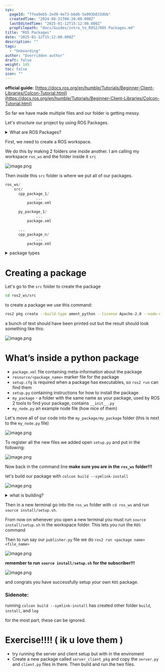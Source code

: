 ```yaml
---
sys:
  pageId: "7fea9eb5-2ed9-4e73-b6d6-5e093b833dbb"
  createdTime: "2024-08-21T00:28:00.000Z"
  lastEditedTime: "2025-01-12T15:12:00.000Z"
  propFilepath: "docs/Guides/intro_to_ROS2/ROS Packages.md"
title: "ROS Packages"
date: "2025-01-12T15:12:00.000Z"
description: ""
tags:
  - "Onboarding"
author: "Overridden author"
draft: false
weight: 145
toc: false
icon: ""
---
```


**official guide:** [https://docs.ros.org/en/humble/Tutorials/Beginner-Client-Libraries/Colcon-Tutorial.html](https://docs.ros.org/en/humble/Tutorials/Beginner-Client-Libraries/Colcon-Tutorial.html)

So far we have made multiple files and our folder is getting messy.

Let's structure our project by using ROS Packages.

<details>

<summary>What are ROS Packages?</summary>

ROS Packages are, as the name implies, packages of code that are highly sharable between ROS developers.

They consist of a folder, `package.xml` file, and source code

```python
      cpp_package_1/
		      ... imagine much code files here ..
          package.xml
```

</details>

First, we need to create a ROS workspace.

We do this by making 2 folders one inside another. I am calling my workspace `ros_ws` and the folder inside it `src`

![image.png](https://prod-files-secure.s3.us-west-2.amazonaws.com/d518164a-d88e-44d1-a4ee-3adb3bd8bce0/70706947-fd18-4537-a67b-e12946812d31/image.png?X-Amz-Algorithm=AWS4-HMAC-SHA256&X-Amz-Content-Sha256=UNSIGNED-PAYLOAD&X-Amz-Credential=ASIAZI2LB4662EMNUDSC%2F20250227%2Fus-west-2%2Fs3%2Faws4_request&X-Amz-Date=20250227T061144Z&X-Amz-Expires=3600&X-Amz-Security-Token=IQoJb3JpZ2luX2VjEDYaCXVzLXdlc3QtMiJGMEQCIGysbSS742A535GQztwlxTNsOX%2FSyUxYrJRTyHhZHXjMAiBfwiJAk7oMBcnp9KYdmVKHWL2kJ1CWejdb3pxFP%2Fom9Sr%2FAwhvEAAaDDYzNzQyMzE4MzgwNSIMF63pKk17%2BUxnun7aKtwD%2B%2FilUkjAm5yJJzIY%2BaifRUoCx8UeTEnmrfRCJw%2F8mcY93LwarMYzbpfFwy4zFSCXx3SRto%2FpA%2F1vVOGDkZpUeAK4v1hzsnvN2iFLFjZkwlNZ38BCwvjONPkURBuXF1p4i4vmYXVmSS9WkUmLAUIjPNDJydq5pvFO6x0%2FpKq8Sjy9PNv7kwAnnRMZIouA2E7pLTFGntl55YJPNnhCIgMRinxrbk%2FFcUPbCH5%2F11DOFZXEvECU2FmviYk248HJDjVsxgUqt5DhEzUK%2F73RSKGjK5gw%2FlpScsyz8NInGhnSLUnNE04S%2FYw7uHCwNDhf783bGkGXS376UDW1xnuf4MvVuTsR81wzk9i6IE%2FEqYBWvRWIFJUEmraNpctaqX%2FJx2LTLjf52Fo9oFrcRqEriwCOsiQYQH9BWWyes2tcYW%2BzJjIg1yLnx8UZUNY41Ebtka6bxCxg2wsmDLYTzEfRmusD6om%2Bonq8ESO%2B3zR4AQQBWkUq2THzN141Zkqd7HEOJnOAE8Cm%2F6XRBnFM0VXZ5V5t0w49GorHRhlo2vJl9ZQJA4XhTbbViFeDJXE84VAM4KGynDGlQh8YckybrBl%2FcGdLE25Ze4Qj8RpyhNVK7XGc72wSEUXxjmUgg23qQ9Ewk%2B7%2FvQY6pgHwZAUxcrXO%2BHpvA8SI6QEIcp66KfLjLZMZ%2Fum%2BNM8gmL3I10wszAnHOPPKqJ6Na6%2F9jXB2Wa2zfzycX04VGgTU3gVhROUh3z%2Buvz%2F%2BelVGBpNIQTbELctQ%2FAqW9a%2FaMA2wFA7%2BLl9aq0k2tvXmkWIR%2BrXRul%2F1QcqGk2Hjlfle8yGChBZeqChCrBYrAyggpISI2uIrLrz%2Fry8k0QaMBT39j8BQV8wQ&X-Amz-Signature=6c81c1a910648e4603f08f53940899df4e8237cc5f2f2690081a6f25fcb1ac14&X-Amz-SignedHeaders=host&x-id=GetObject)

Then inside this `src` folder is where we put all of our packages.

```python
ros_ws/
    src/
      cpp_package_1/
		      ...
          package.xml

      py_package_1/
		      ...
          package.xml

      ...
      cpp_package_n/
		      ...
          package.xml

```

<details>

<summary>package types</summary>

packages can be either `C++` or python.

the intern file structure is different for each but for this guide we will stick to creating python packages

</details>

# Creating a package

Let's go to the `src` folder to create the package

```bash
cd ros2_ws/src
```

to create a package we use this command:

```bash
ros2 pkg create --build-type ament_python --license Apache-2.0 --node-name my_node my_package
```

a bunch of text should have been printed out but the result should look something like this:

![image.png](https://prod-files-secure.s3.us-west-2.amazonaws.com/d518164a-d88e-44d1-a4ee-3adb3bd8bce0/e6cf1e3f-8512-4a3e-b131-079f800bf3e8/image.png?X-Amz-Algorithm=AWS4-HMAC-SHA256&X-Amz-Content-Sha256=UNSIGNED-PAYLOAD&X-Amz-Credential=ASIAZI2LB4662EMNUDSC%2F20250227%2Fus-west-2%2Fs3%2Faws4_request&X-Amz-Date=20250227T061144Z&X-Amz-Expires=3600&X-Amz-Security-Token=IQoJb3JpZ2luX2VjEDYaCXVzLXdlc3QtMiJGMEQCIGysbSS742A535GQztwlxTNsOX%2FSyUxYrJRTyHhZHXjMAiBfwiJAk7oMBcnp9KYdmVKHWL2kJ1CWejdb3pxFP%2Fom9Sr%2FAwhvEAAaDDYzNzQyMzE4MzgwNSIMF63pKk17%2BUxnun7aKtwD%2B%2FilUkjAm5yJJzIY%2BaifRUoCx8UeTEnmrfRCJw%2F8mcY93LwarMYzbpfFwy4zFSCXx3SRto%2FpA%2F1vVOGDkZpUeAK4v1hzsnvN2iFLFjZkwlNZ38BCwvjONPkURBuXF1p4i4vmYXVmSS9WkUmLAUIjPNDJydq5pvFO6x0%2FpKq8Sjy9PNv7kwAnnRMZIouA2E7pLTFGntl55YJPNnhCIgMRinxrbk%2FFcUPbCH5%2F11DOFZXEvECU2FmviYk248HJDjVsxgUqt5DhEzUK%2F73RSKGjK5gw%2FlpScsyz8NInGhnSLUnNE04S%2FYw7uHCwNDhf783bGkGXS376UDW1xnuf4MvVuTsR81wzk9i6IE%2FEqYBWvRWIFJUEmraNpctaqX%2FJx2LTLjf52Fo9oFrcRqEriwCOsiQYQH9BWWyes2tcYW%2BzJjIg1yLnx8UZUNY41Ebtka6bxCxg2wsmDLYTzEfRmusD6om%2Bonq8ESO%2B3zR4AQQBWkUq2THzN141Zkqd7HEOJnOAE8Cm%2F6XRBnFM0VXZ5V5t0w49GorHRhlo2vJl9ZQJA4XhTbbViFeDJXE84VAM4KGynDGlQh8YckybrBl%2FcGdLE25Ze4Qj8RpyhNVK7XGc72wSEUXxjmUgg23qQ9Ewk%2B7%2FvQY6pgHwZAUxcrXO%2BHpvA8SI6QEIcp66KfLjLZMZ%2Fum%2BNM8gmL3I10wszAnHOPPKqJ6Na6%2F9jXB2Wa2zfzycX04VGgTU3gVhROUh3z%2Buvz%2F%2BelVGBpNIQTbELctQ%2FAqW9a%2FaMA2wFA7%2BLl9aq0k2tvXmkWIR%2BrXRul%2F1QcqGk2Hjlfle8yGChBZeqChCrBYrAyggpISI2uIrLrz%2Fry8k0QaMBT39j8BQV8wQ&X-Amz-Signature=a4c62d3a190bccde1ce138e76d3689011870becfa28bb42a5c3c733e0f0aee38&X-Amz-SignedHeaders=host&x-id=GetObject)

# What’s inside a python package

- `package.xml` file containing meta-information about the package
- `resource/<package_name>` marker file for the package
- `setup.cfg` is required when a package has executables, so `ros2 run` can find them
- `setup.py` containing instructions for how to install the package
- `my_package` - a folder with the same name as your package, used by ROS 2 tools to find your package, contains `__init__.py`
- `my_node.py` an example node file (how nice of them)

Let's move all of our code into the `my_package/my_package` folder (this is next to the `my_node.py` file)

![image.png](https://prod-files-secure.s3.us-west-2.amazonaws.com/d518164a-d88e-44d1-a4ee-3adb3bd8bce0/9ce58f11-0da9-4d3e-b86d-506a9685d378/image.png?X-Amz-Algorithm=AWS4-HMAC-SHA256&X-Amz-Content-Sha256=UNSIGNED-PAYLOAD&X-Amz-Credential=ASIAZI2LB4662EMNUDSC%2F20250227%2Fus-west-2%2Fs3%2Faws4_request&X-Amz-Date=20250227T061144Z&X-Amz-Expires=3600&X-Amz-Security-Token=IQoJb3JpZ2luX2VjEDYaCXVzLXdlc3QtMiJGMEQCIGysbSS742A535GQztwlxTNsOX%2FSyUxYrJRTyHhZHXjMAiBfwiJAk7oMBcnp9KYdmVKHWL2kJ1CWejdb3pxFP%2Fom9Sr%2FAwhvEAAaDDYzNzQyMzE4MzgwNSIMF63pKk17%2BUxnun7aKtwD%2B%2FilUkjAm5yJJzIY%2BaifRUoCx8UeTEnmrfRCJw%2F8mcY93LwarMYzbpfFwy4zFSCXx3SRto%2FpA%2F1vVOGDkZpUeAK4v1hzsnvN2iFLFjZkwlNZ38BCwvjONPkURBuXF1p4i4vmYXVmSS9WkUmLAUIjPNDJydq5pvFO6x0%2FpKq8Sjy9PNv7kwAnnRMZIouA2E7pLTFGntl55YJPNnhCIgMRinxrbk%2FFcUPbCH5%2F11DOFZXEvECU2FmviYk248HJDjVsxgUqt5DhEzUK%2F73RSKGjK5gw%2FlpScsyz8NInGhnSLUnNE04S%2FYw7uHCwNDhf783bGkGXS376UDW1xnuf4MvVuTsR81wzk9i6IE%2FEqYBWvRWIFJUEmraNpctaqX%2FJx2LTLjf52Fo9oFrcRqEriwCOsiQYQH9BWWyes2tcYW%2BzJjIg1yLnx8UZUNY41Ebtka6bxCxg2wsmDLYTzEfRmusD6om%2Bonq8ESO%2B3zR4AQQBWkUq2THzN141Zkqd7HEOJnOAE8Cm%2F6XRBnFM0VXZ5V5t0w49GorHRhlo2vJl9ZQJA4XhTbbViFeDJXE84VAM4KGynDGlQh8YckybrBl%2FcGdLE25Ze4Qj8RpyhNVK7XGc72wSEUXxjmUgg23qQ9Ewk%2B7%2FvQY6pgHwZAUxcrXO%2BHpvA8SI6QEIcp66KfLjLZMZ%2Fum%2BNM8gmL3I10wszAnHOPPKqJ6Na6%2F9jXB2Wa2zfzycX04VGgTU3gVhROUh3z%2Buvz%2F%2BelVGBpNIQTbELctQ%2FAqW9a%2FaMA2wFA7%2BLl9aq0k2tvXmkWIR%2BrXRul%2F1QcqGk2Hjlfle8yGChBZeqChCrBYrAyggpISI2uIrLrz%2Fry8k0QaMBT39j8BQV8wQ&X-Amz-Signature=fc5f107373aca0e21218c7505f591959974ef003e58b49a5e5fe314c6746efe2&X-Amz-SignedHeaders=host&x-id=GetObject)

To register all the new files we added open `setup.py` and put in the following:

![image.png](https://prod-files-secure.s3.us-west-2.amazonaws.com/d518164a-d88e-44d1-a4ee-3adb3bd8bce0/1cd7c262-4cae-4496-9d75-c178537d24a2/image.png?X-Amz-Algorithm=AWS4-HMAC-SHA256&X-Amz-Content-Sha256=UNSIGNED-PAYLOAD&X-Amz-Credential=ASIAZI2LB4662EMNUDSC%2F20250227%2Fus-west-2%2Fs3%2Faws4_request&X-Amz-Date=20250227T061144Z&X-Amz-Expires=3600&X-Amz-Security-Token=IQoJb3JpZ2luX2VjEDYaCXVzLXdlc3QtMiJGMEQCIGysbSS742A535GQztwlxTNsOX%2FSyUxYrJRTyHhZHXjMAiBfwiJAk7oMBcnp9KYdmVKHWL2kJ1CWejdb3pxFP%2Fom9Sr%2FAwhvEAAaDDYzNzQyMzE4MzgwNSIMF63pKk17%2BUxnun7aKtwD%2B%2FilUkjAm5yJJzIY%2BaifRUoCx8UeTEnmrfRCJw%2F8mcY93LwarMYzbpfFwy4zFSCXx3SRto%2FpA%2F1vVOGDkZpUeAK4v1hzsnvN2iFLFjZkwlNZ38BCwvjONPkURBuXF1p4i4vmYXVmSS9WkUmLAUIjPNDJydq5pvFO6x0%2FpKq8Sjy9PNv7kwAnnRMZIouA2E7pLTFGntl55YJPNnhCIgMRinxrbk%2FFcUPbCH5%2F11DOFZXEvECU2FmviYk248HJDjVsxgUqt5DhEzUK%2F73RSKGjK5gw%2FlpScsyz8NInGhnSLUnNE04S%2FYw7uHCwNDhf783bGkGXS376UDW1xnuf4MvVuTsR81wzk9i6IE%2FEqYBWvRWIFJUEmraNpctaqX%2FJx2LTLjf52Fo9oFrcRqEriwCOsiQYQH9BWWyes2tcYW%2BzJjIg1yLnx8UZUNY41Ebtka6bxCxg2wsmDLYTzEfRmusD6om%2Bonq8ESO%2B3zR4AQQBWkUq2THzN141Zkqd7HEOJnOAE8Cm%2F6XRBnFM0VXZ5V5t0w49GorHRhlo2vJl9ZQJA4XhTbbViFeDJXE84VAM4KGynDGlQh8YckybrBl%2FcGdLE25Ze4Qj8RpyhNVK7XGc72wSEUXxjmUgg23qQ9Ewk%2B7%2FvQY6pgHwZAUxcrXO%2BHpvA8SI6QEIcp66KfLjLZMZ%2Fum%2BNM8gmL3I10wszAnHOPPKqJ6Na6%2F9jXB2Wa2zfzycX04VGgTU3gVhROUh3z%2Buvz%2F%2BelVGBpNIQTbELctQ%2FAqW9a%2FaMA2wFA7%2BLl9aq0k2tvXmkWIR%2BrXRul%2F1QcqGk2Hjlfle8yGChBZeqChCrBYrAyggpISI2uIrLrz%2Fry8k0QaMBT39j8BQV8wQ&X-Amz-Signature=44e93069c6f2e394d1750326fba9d405e39a0faf9c7a9d4dc8ddf99a287d30a4&X-Amz-SignedHeaders=host&x-id=GetObject)

Now back in the command line **make sure you are in the** **`ros_ws`** **folder!!!**

let's build our package with `colcon build --symlink-install`

![image.png](https://prod-files-secure.s3.us-west-2.amazonaws.com/d518164a-d88e-44d1-a4ee-3adb3bd8bce0/2f2a0d27-b173-48fd-b189-5f5c0ce65619/image.png?X-Amz-Algorithm=AWS4-HMAC-SHA256&X-Amz-Content-Sha256=UNSIGNED-PAYLOAD&X-Amz-Credential=ASIAZI2LB4662EMNUDSC%2F20250227%2Fus-west-2%2Fs3%2Faws4_request&X-Amz-Date=20250227T061143Z&X-Amz-Expires=3600&X-Amz-Security-Token=IQoJb3JpZ2luX2VjEDYaCXVzLXdlc3QtMiJGMEQCIGysbSS742A535GQztwlxTNsOX%2FSyUxYrJRTyHhZHXjMAiBfwiJAk7oMBcnp9KYdmVKHWL2kJ1CWejdb3pxFP%2Fom9Sr%2FAwhvEAAaDDYzNzQyMzE4MzgwNSIMF63pKk17%2BUxnun7aKtwD%2B%2FilUkjAm5yJJzIY%2BaifRUoCx8UeTEnmrfRCJw%2F8mcY93LwarMYzbpfFwy4zFSCXx3SRto%2FpA%2F1vVOGDkZpUeAK4v1hzsnvN2iFLFjZkwlNZ38BCwvjONPkURBuXF1p4i4vmYXVmSS9WkUmLAUIjPNDJydq5pvFO6x0%2FpKq8Sjy9PNv7kwAnnRMZIouA2E7pLTFGntl55YJPNnhCIgMRinxrbk%2FFcUPbCH5%2F11DOFZXEvECU2FmviYk248HJDjVsxgUqt5DhEzUK%2F73RSKGjK5gw%2FlpScsyz8NInGhnSLUnNE04S%2FYw7uHCwNDhf783bGkGXS376UDW1xnuf4MvVuTsR81wzk9i6IE%2FEqYBWvRWIFJUEmraNpctaqX%2FJx2LTLjf52Fo9oFrcRqEriwCOsiQYQH9BWWyes2tcYW%2BzJjIg1yLnx8UZUNY41Ebtka6bxCxg2wsmDLYTzEfRmusD6om%2Bonq8ESO%2B3zR4AQQBWkUq2THzN141Zkqd7HEOJnOAE8Cm%2F6XRBnFM0VXZ5V5t0w49GorHRhlo2vJl9ZQJA4XhTbbViFeDJXE84VAM4KGynDGlQh8YckybrBl%2FcGdLE25Ze4Qj8RpyhNVK7XGc72wSEUXxjmUgg23qQ9Ewk%2B7%2FvQY6pgHwZAUxcrXO%2BHpvA8SI6QEIcp66KfLjLZMZ%2Fum%2BNM8gmL3I10wszAnHOPPKqJ6Na6%2F9jXB2Wa2zfzycX04VGgTU3gVhROUh3z%2Buvz%2F%2BelVGBpNIQTbELctQ%2FAqW9a%2FaMA2wFA7%2BLl9aq0k2tvXmkWIR%2BrXRul%2F1QcqGk2Hjlfle8yGChBZeqChCrBYrAyggpISI2uIrLrz%2Fry8k0QaMBT39j8BQV8wQ&X-Amz-Signature=13ff3a2fbac125f06fc7351be90dbef1170374e6ffb923f3d57c6faefc7639e3&X-Amz-SignedHeaders=host&x-id=GetObject)

<details>

<summary>what is building?</summary>

if you are a CS major at Rose-Hulman you will learn the answer to this in CSSE132

but TLDR; is it combines all the code files into one program that can be run easily 

</details>

Then in a new terminal go into the `ros_ws` folder with `cd ros_ws` and run `source install/setup.sh`. 

From now on whenever you open a new terminal you must run `source install/setup.sh` in the workspace folder. This lets you run the `ROS` command

Then to run say our `publisher.py` file we do `ros2 run <package name> <file_name>`

![image.png](https://prod-files-secure.s3.us-west-2.amazonaws.com/d518164a-d88e-44d1-a4ee-3adb3bd8bce0/4f4b1219-3a44-4632-aa0a-ce3471699f59/image.png?X-Amz-Algorithm=AWS4-HMAC-SHA256&X-Amz-Content-Sha256=UNSIGNED-PAYLOAD&X-Amz-Credential=ASIAZI2LB4662EMNUDSC%2F20250227%2Fus-west-2%2Fs3%2Faws4_request&X-Amz-Date=20250227T061144Z&X-Amz-Expires=3600&X-Amz-Security-Token=IQoJb3JpZ2luX2VjEDYaCXVzLXdlc3QtMiJGMEQCIGysbSS742A535GQztwlxTNsOX%2FSyUxYrJRTyHhZHXjMAiBfwiJAk7oMBcnp9KYdmVKHWL2kJ1CWejdb3pxFP%2Fom9Sr%2FAwhvEAAaDDYzNzQyMzE4MzgwNSIMF63pKk17%2BUxnun7aKtwD%2B%2FilUkjAm5yJJzIY%2BaifRUoCx8UeTEnmrfRCJw%2F8mcY93LwarMYzbpfFwy4zFSCXx3SRto%2FpA%2F1vVOGDkZpUeAK4v1hzsnvN2iFLFjZkwlNZ38BCwvjONPkURBuXF1p4i4vmYXVmSS9WkUmLAUIjPNDJydq5pvFO6x0%2FpKq8Sjy9PNv7kwAnnRMZIouA2E7pLTFGntl55YJPNnhCIgMRinxrbk%2FFcUPbCH5%2F11DOFZXEvECU2FmviYk248HJDjVsxgUqt5DhEzUK%2F73RSKGjK5gw%2FlpScsyz8NInGhnSLUnNE04S%2FYw7uHCwNDhf783bGkGXS376UDW1xnuf4MvVuTsR81wzk9i6IE%2FEqYBWvRWIFJUEmraNpctaqX%2FJx2LTLjf52Fo9oFrcRqEriwCOsiQYQH9BWWyes2tcYW%2BzJjIg1yLnx8UZUNY41Ebtka6bxCxg2wsmDLYTzEfRmusD6om%2Bonq8ESO%2B3zR4AQQBWkUq2THzN141Zkqd7HEOJnOAE8Cm%2F6XRBnFM0VXZ5V5t0w49GorHRhlo2vJl9ZQJA4XhTbbViFeDJXE84VAM4KGynDGlQh8YckybrBl%2FcGdLE25Ze4Qj8RpyhNVK7XGc72wSEUXxjmUgg23qQ9Ewk%2B7%2FvQY6pgHwZAUxcrXO%2BHpvA8SI6QEIcp66KfLjLZMZ%2Fum%2BNM8gmL3I10wszAnHOPPKqJ6Na6%2F9jXB2Wa2zfzycX04VGgTU3gVhROUh3z%2Buvz%2F%2BelVGBpNIQTbELctQ%2FAqW9a%2FaMA2wFA7%2BLl9aq0k2tvXmkWIR%2BrXRul%2F1QcqGk2Hjlfle8yGChBZeqChCrBYrAyggpISI2uIrLrz%2Fry8k0QaMBT39j8BQV8wQ&X-Amz-Signature=4abc083b31adaf52e3daf873bfb5dee37ea1f18ce89c1d99be2abd472b05302d&X-Amz-SignedHeaders=host&x-id=GetObject)

**remember to run** **`source install/setup.sh`** **for the subscriber!!!**

![image.png](https://prod-files-secure.s3.us-west-2.amazonaws.com/d518164a-d88e-44d1-a4ee-3adb3bd8bce0/02121119-dad4-49ec-8356-c956108b4243/image.png?X-Amz-Algorithm=AWS4-HMAC-SHA256&X-Amz-Content-Sha256=UNSIGNED-PAYLOAD&X-Amz-Credential=ASIAZI2LB4662EMNUDSC%2F20250227%2Fus-west-2%2Fs3%2Faws4_request&X-Amz-Date=20250227T061144Z&X-Amz-Expires=3600&X-Amz-Security-Token=IQoJb3JpZ2luX2VjEDYaCXVzLXdlc3QtMiJGMEQCIGysbSS742A535GQztwlxTNsOX%2FSyUxYrJRTyHhZHXjMAiBfwiJAk7oMBcnp9KYdmVKHWL2kJ1CWejdb3pxFP%2Fom9Sr%2FAwhvEAAaDDYzNzQyMzE4MzgwNSIMF63pKk17%2BUxnun7aKtwD%2B%2FilUkjAm5yJJzIY%2BaifRUoCx8UeTEnmrfRCJw%2F8mcY93LwarMYzbpfFwy4zFSCXx3SRto%2FpA%2F1vVOGDkZpUeAK4v1hzsnvN2iFLFjZkwlNZ38BCwvjONPkURBuXF1p4i4vmYXVmSS9WkUmLAUIjPNDJydq5pvFO6x0%2FpKq8Sjy9PNv7kwAnnRMZIouA2E7pLTFGntl55YJPNnhCIgMRinxrbk%2FFcUPbCH5%2F11DOFZXEvECU2FmviYk248HJDjVsxgUqt5DhEzUK%2F73RSKGjK5gw%2FlpScsyz8NInGhnSLUnNE04S%2FYw7uHCwNDhf783bGkGXS376UDW1xnuf4MvVuTsR81wzk9i6IE%2FEqYBWvRWIFJUEmraNpctaqX%2FJx2LTLjf52Fo9oFrcRqEriwCOsiQYQH9BWWyes2tcYW%2BzJjIg1yLnx8UZUNY41Ebtka6bxCxg2wsmDLYTzEfRmusD6om%2Bonq8ESO%2B3zR4AQQBWkUq2THzN141Zkqd7HEOJnOAE8Cm%2F6XRBnFM0VXZ5V5t0w49GorHRhlo2vJl9ZQJA4XhTbbViFeDJXE84VAM4KGynDGlQh8YckybrBl%2FcGdLE25Ze4Qj8RpyhNVK7XGc72wSEUXxjmUgg23qQ9Ewk%2B7%2FvQY6pgHwZAUxcrXO%2BHpvA8SI6QEIcp66KfLjLZMZ%2Fum%2BNM8gmL3I10wszAnHOPPKqJ6Na6%2F9jXB2Wa2zfzycX04VGgTU3gVhROUh3z%2Buvz%2F%2BelVGBpNIQTbELctQ%2FAqW9a%2FaMA2wFA7%2BLl9aq0k2tvXmkWIR%2BrXRul%2F1QcqGk2Hjlfle8yGChBZeqChCrBYrAyggpISI2uIrLrz%2Fry8k0QaMBT39j8BQV8wQ&X-Amz-Signature=d8be5f05629e274d3c77d8454417156230debd217cdfa056cc1b8ed35d86df4e&X-Amz-SignedHeaders=host&x-id=GetObject)

and congrats you have successfully setup your own `ROS` package.

### Sidenote:

running `colcon build --symlink-install` has created other folder `build`, `install`, and `log`

for the most part, these can be ignored.

# Exercise!!!! ( ik u love them )

- try running the server and client setup but with in the enviroment
- Create a new package called `server_client_pkg` and copy the `server.py` and `client.py` files in there. Then build and run the two files.
